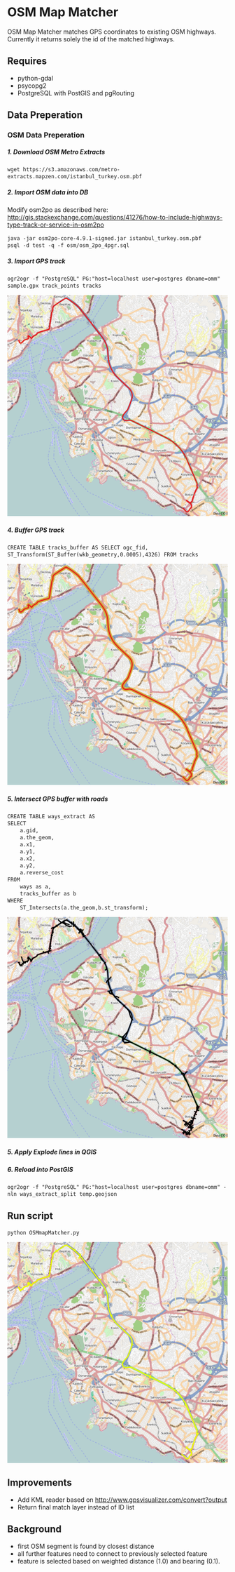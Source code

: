 # OSM Map Matcher
OSM Map Matcher matches GPS coordinates to existing OSM highways. Currently it returns solely the id of the matched highways.

## Requires
* python-gdal
* psycopg2
* PostgreSQL with PostGIS and pgRouting

## Data Preperation
### OSM Data Preperation
##### 1. Download OSM Metro Extracts
```
wget https://s3.amazonaws.com/metro-extracts.mapzen.com/istanbul_turkey.osm.pbf
```
##### 2. Import OSM data into DB
Modify osm2po as described here: http://gis.stackexchange.com/questions/41276/how-to-include-highways-type-track-or-service-in-osm2po
```
java -jar osm2po-core-4.9.1-signed.jar istanbul_turkey.osm.pbf
psql -d test -q -f osm/osm_2po_4pgr.sql
```

##### 3. Import GPS track
```
ogr2ogr -f "PostgreSQL" PG:"host=localhost user=postgres dbname=omm" sample.gpx track_points tracks
```
![alt tag](images/gps.jpg)

##### 4. Buffer GPS track
```
CREATE TABLE tracks_buffer AS SELECT ogc_fid, ST_Transform(ST_Buffer(wkb_geometry,0.0005),4326) FROM tracks
```
![alt tag](images/buffer.jpg)

##### 5. Intersect GPS buffer with roads
```
CREATE TABLE ways_extract AS
SELECT
    a.gid,
    a.the_geom,
    a.x1,
    a.y1,
    a.x2,
    a.y2,
    a.reverse_cost
FROM
    ways as a,
    tracks_buffer as b
WHERE
    ST_Intersects(a.the_geom,b.st_transform);
```
![alt tag](images/istanbulExtract.jpg)

##### 5. Apply Explode lines in QGIS
##### 6. Reload into PostGIS
```
ogr2ogr -f "PostgreSQL" PG:"host=localhost user=postgres dbname=omm" -nln ways_extract_split temp.geojson
```
## Run script
```
python OSMmapMatcher.py
```
![alt tag](images/match.jpg)

## Improvements
* Add KML reader based on http://www.gpsvisualizer.com/convert?output
* Return final match layer instead of ID list


## Background
* first OSM segment is found by closest distance
* all further features need to connect to previously selected feature
* feature is selected based on weighted distance (1.0) and bearing (0.1).
